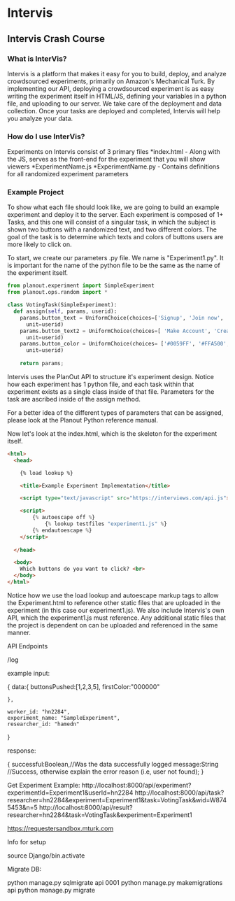 # Intervis

## Intervis Crash Course

### What is InterVis?
Intervis is a platform that makes it easy for you to build, deploy, and analyze crowdsourced experiments, primarily on Amazon's Mechanical Turk. By implementing our API, deploying a crowdsourced experiment is as easy writing the experiment itself in HTML/JS, defining your variables in a python file, and uploading to our server. We take care of the deployment and data collection. Once your tasks are deployed and completed, Intervis will help you analyze your data. 

### How do I use InterVis?
Experiments on Intervis consist of 3 primary files
*index.html - Along with the JS, serves as the front-end for the experiment that you will show viewers
*ExperimentName.js
*ExperimentName.py - Contains definitions for all randomized experiment parameters

### Example Project
To show what each file should look like, we are going to build an example experiment and deploy it to the server. Each experiment is composed of 1+ Tasks, and this one will consist of a singular task, in which the subject is shown two buttons with a randomized text, and two different colors. The goal of the task is to determine which texts and colors of buttons users are more likely to click on.

To start, we create our parameters .py file. We name is "Experiment1.py". It is important for the name of the python file to be the same as the name of the experiment itself.

```python
from planout.experiment import SimpleExperiment
from planout.ops.random import *

class VotingTask(SimpleExperiment):
  def assign(self, params, userid):
    params.button_text = UniformChoice(choices=['Signup', 'Join now', 'Just Do It'],
      unit=userid)
    params.button_text2 = UniformChoice(choices=[ 'Make Account', 'Create Account', 'Welcome'],
      unit=userid)
    params.button_color = UniformChoice(choices= ['#0059FF', '#FFA500','#1abc9c','#9b59b6','#e74c3c','#c0392b','#16a085','#2ecc71'],
      unit=userid)
    
    return params;
```

Intervis uses the PlanOut API to structure it's experiment design. Notice how each experiment has 1 python file, and each task within that experiment exists as a single class inside of that file. Parameters for the task are ascribed inside of the assign method. 

For a better idea of the different types of parameters that can be assigned, please look at the Planout Python reference manual.

Now let's look at the index.html, which is the skeleton for the experiment itself.

```HTML
<html>
  <head>

    {% load lookup %}

    <title>Example Experiment Implementation</title>

    <script type="text/javascript" src="https://interviews.com/api.js"></script>

    <script>
	    {% autoescape off %}
	    	{% lookup testfiles "experiment1.js" %}
	    {% endautoescape %}
    </script>
 
  </head>

  <body>
    Which buttons do you want to click? <br>
  </body>
</html>

```

Notice how we use the load lookup and autoescape markup tags to allow the Experiment.html to reference other static files that are uploaded in the experiment (in this case our experiment1.js). We also include Intervis's own API, which the experiment1.js must reference. Any additional static files that the project is dependent on can be uploaded and referenced in the same manner. 


API Endpoints


/log

example input:

{
	data:{
		buttonsPushed:[1,2,3,5],
		firstColor:"000000"

	},

	worker_id: "hn2284",
	experiment_name: "SampleExperiment",
	researcher_id: "hamedn" 
}

response:

{
	successful:Boolean,//Was the data successfully logged
	message:String //Success, otherwise explain the error reason (i.e, user not found);
}


Get Experiment Example:
http://localhost:8000/api/experiment?experimentId=Experiment1&userId=hn2284
http://localhost:8000/api/task?researcher=hn2284&experiment=Experiment1&task=VotingTask&wid=W8745453&n=5
http://localhost:8000/api/result?researcher=hn2284&task=VotingTask&experiment=Experiment1


https://requestersandbox.mturk.com


Info for setup

source Django/bin.activate

Migrate DB:

python manage.py sqlmigrate api 0001
python manage.py makemigrations api
python manage.py migrate


